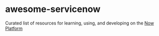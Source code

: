 # awesome-servicenow
Curated list of resources for learning, using, and developing on the [Now Platform](https://www.servicenow.com/)
